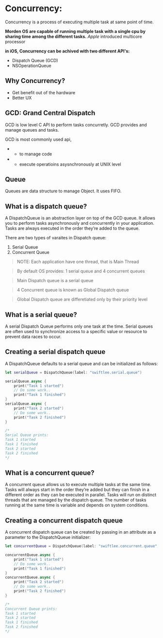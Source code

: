 # Concurrency:
Concurrency is a process of executing multiple task at same point of time.

**Morden OS are capable of running multiple task with a single cpu by sharing time among the different tasks.**
_Apple_ introduced multicore processor

**in iOS, Concurrency can be achived with two different API's:**
* Dispatch Queue (GCD)
* NSOperationQueue

## Why Concurrency?
* Get benefit out of the hardware
* Better UX

## GCD: Grand Central Dispatch
GCD is low level C API to perform tasks concurretly.
GCD provides and manage queues and tasks.

GCD is most commonly used api, 
*   - to manage code
*   - execute operatioins asysnchronously at UNIX level


## Queue
Queues are data structure to manage Object. It uses FIFO.


## What is a dispatch queue?
A DispatchQueue is an abstraction layer on top of the GCD queue.
It allows you to perform tasks asynchronously and concurrently in your application. 
Tasks are always executed in the order they’re added to the queue.

There are two types of varaites in Dispatch queue:
1. Serial Queue
2. Concurrent Queue

> NOTE: Each application have one thread, that is Main Thread

> By default OS provides:  1 serial queue and 4 concurrent queues

> Main Dispatch queue is a serial queue

> 4 Concurrent queue is known as Global Dispatch queue

> Global Dispatch queue are differetiated only by their priority level


## What is a serial queue?
A serial Dispatch Queue performs only one task at the time. Serial queues are often used to synchronize access to a specific value or resource to prevent data races to occur.

## Creating a serial dispatch queue
A DispatchQueue defaults to a serial queue and can be initialized as follows:

```swift
let serialQueue = DispatchQueue(label: "swiftlee.serial.queue")

serialQueue.async {
    print("Task 1 started")
    // Do some work..
    print("Task 1 finished")
}
serialQueue.async {
    print("Task 2 started")
    // Do some work..
    print("Task 2 finished")
}

/*
Serial Queue prints:
Task 1 started
Task 1 finished
Task 2 started
Task 2 finished
*/
```

## What is a concurrent queue?
A concurrent queue allows us to execute multiple tasks at the same time. Tasks will always start in the order they’re added but they can finish in a different order as they can be executed in parallel. Tasks will run on distinct threads that are managed by the dispatch queue. The number of tasks running at the same time is variable and depends on system conditions.

## Creating a concurrent dispatch queue
A concurrent dispatch queue can be created by passing in an attribute as a parameter to the DispatchQueue initializer:

```swift
let concurrentQueue = DispatchQueue(label: "swiftlee.concurrent.queue", attributes: .concurrent)

concurrentQueue.async {
    print("Task 1 started")
    // Do some work..
    print("Task 1 finished")
}
concurrentQueue.async {
    print("Task 2 started")
    // Do some work..
    print("Task 2 finished")
}

/*
Concurrent Queue prints:
Task 1 started
Task 2 started
Task 1 finished
Task 2 finished
*/
```
